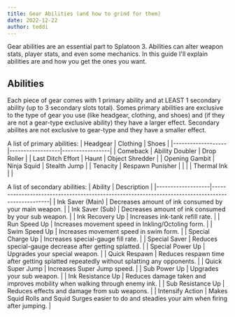 ```yaml
---
title: Gear Abilities (and how to grind for them)
date: 2022-12-22
author: teddi
---
```


Gear abilities are an essential part to Splatoon 3. Abilities can alter weapon stats, player stats, and even some mechanics. In this guide I'll explain abilities are and how you get the ones you want.

## Abilities
Each piece of gear comes with 1 primary ability and at LEAST 1 secondary ability (up to 3 secondary slots total). Somes primary abilities are exclusive to the type of gear you use (like headgear, clothing, and shoes) and (if they are not a gear-type exclusive ability) they have a larger effect. Secondary abilites are not exclusive to gear-type and they have a smaller effect.

A list of primary abilities:
| Headgear          | Clothing         | Shoes           |
|-------------------|------------------|-----------------|
| Comeback          | Ability Doubler  | Drop Roller     |
| Last Ditch Effort | Haunt            | Object Shredder |
| Opening Gambit    | Ninja Squid      | Stealth Jump    |
| Tenacity          | Respawn Punisher |                 |
|                   | Thermal Ink      |                 |

A list of secondary abilities:
| Ability           | Description                                                                                      |
|-------------------|--------------------------------------------------------------------------------------------------|
| Ink Saver (Main)  | Decreases amount of ink consumed by your main weapon.                                            |
| Ink Saver (Sub)   | Decreases amount of ink consumed by your sub weapon.                                             |
| Ink Recovery Up   | Increases ink-tank refill rate.                                                                  |
| Run Speed Up      | Increases movement speed in Inkling/Octoling form.                                               |
| Swim Speed Up     | Increases movement speed in swim form.                                                           |
| Special Charge Up | Increases special-gauge fill rate.                                                               |
| Special Saver     | Reduces special-gauge decrease after getting splatted.                                           |
| Special Power Up  | Upgrades your special weapon.                                                                    |
| Quick Respawn     | Reduces respawn time after getting splatted repeatedly without splatting any opponents.          |
| Quick Super Jump  | Increases Super Jump speed.                                                                      |
| Sub Power Up      | Upgrades your sub weapon.                                                                        |
| Ink Resistance Up | Reduces damage taken and improves mobility when walking through enemy ink.                       |
| Sub Resistance Up | Reduces effects and damage from sub weapons.                                                     |
| Intensify Action  | Makes Squid Rolls and Squid Surges easier to do and steadies your aim when firing after jumping. |
